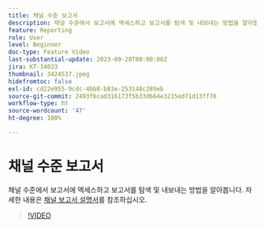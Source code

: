 ```yaml
---
title: 채널 수준 보고서
description: 채널 수준에서 보고서에 액세스하고 보고서를 탐색 및 내보내는 방법을 알아봅니다.
feature: Reporting
role: User
level: Beginner
doc-type: Feature Video
last-substantial-update: 2023-09-28T00:00:00Z
jira: KT-14033
thumbnail: 3424537.jpeg
hidefromtoc: false
exl-id: cd22e955-9cdc-4bb8-b83e-253148c289eb
source-git-commit: 2493f6cad316173f5b33d664e3215ed71d13ff76
workflow-type: ht
source-wordcount: '47'
ht-degree: 100%

---
```


# 채널 수준 보고서

채널 수준에서 보고서에 액세스하고 보고서를 탐색 및 내보내는 방법을 알아봅니다. 자세한 내용은 [채널 보고서 설명서](https://experienceleague.adobe.com/docs/journey-optimizer/using/reporting/channel-report/channel-report.html?lang=ko)를 참조하십시오.

>[!VIDEO](https://video.tv.adobe.com/v/3424537/?learn=on)
